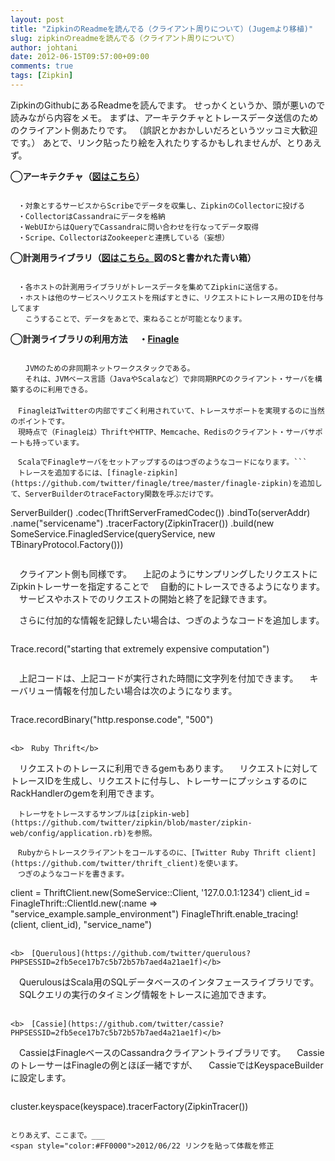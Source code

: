 ```yaml
---
layout: post
title: "ZipkinのReadmeを読んでる（クライアント周りについて）(Jugemより移植)"
slug: zipkinのreadmeを読んでる（クライアント周りについて）
author: johtani
date: 2012-06-15T09:57:00+09:00
comments: true
tags: [Zipkin]
---
```

ZipkinのGithubにあるReadmeを読んでます。
せっかくというか、頭が悪いので読みながら内容をメモ。
まずは、アーキテクチャとトレースデータ送信のためのクライアント側あたりです。
（誤訳とかおかしいだろというツッコミ大歓迎です。）
あとで、リンク貼ったり絵を入れたりするかもしれませんが、とりあえず。


<b>◯アーキテクチャ（[図はこちら](https://github.com/twitter/zipkin/raw/master/doc/architecture-0.png)）</b>
```

　・対象とするサービスからScribeでデータを収集し、ZipkinのCollectorに投げる
　・CollectorはCassandraにデータを格納
　・WebUIからはQueryでCassandraに問い合わせを行なってデータ取得
　・Scripe、CollectorはZookeeperと連携している（妄想）

```
<b>◯計測用ライブラリ（[図はこちら。](https://github.com/twitter/zipkin/raw/master/doc/architecture-1.png)図のSと書かれた青い箱）</b>
```

　・各ホストの計測用ライブラリがトレースデータを集めてZipkinに送信する。
　・ホストは他のサービスへリクエストを飛ばすときに、リクエストにトレース用のIDを付与してます
　　こうすることで、データをあとで、束ねることが可能となります。

```

<b>◯計測ライブラリの利用方法</b>
<b>　・[Finagle](https://github.com/twitter/finagle)</b>
```

　　JVMのための非同期ネットワークスタックである。
　　それは、JVMベース言語（JavaやScalaなど）で非同期RPCのクライアント・サーバを構築するのに利用できる。
　
　FinagleはTwitterの内部ですごく利用されていて、トレースサポートを実現するのに当然のポイントです。
　現時点で（Finagleは）ThriftやHTTP、Memcache、Redisのクライアント・サーバサポートも持っています。

　ScalaでFinagleサーバをセットアップするのはつぎのようなコードになります。```
　トレースを追加するには、[finagle-zipkin](https://github.com/twitter/finagle/tree/master/finagle-zipkin)を追加して、ServerBuilderのtraceFactory関数を呼ぶだけです。

```

ServerBuilder()
  .codec(ThriftServerFramedCodec())
  .bindTo(serverAddr)
  .name("servicename")
  .tracerFactory(ZipkinTracer())
  .build(new SomeService.FinagledService(queryService, new TBinaryProtocol.Factory()))
```
```

　クライアント側も同様です。
　上記のようにサンプリングしたリクエストにZipkinトレーサーを指定することで
　自動的にトレースできるようになります。
　サービスやホストでのリクエストの開始と終了を記録できます。

　さらに付加的な情報を記録したい場合は、つぎのようなコードを追加します。
```
```

Trace.record("starting that extremely expensive computation")
```
```


　上記コードは、上記コードが実行された時間に文字列を付加できます。
　キーバリュー情報を付加したい場合は次のようになります。
```
```

Trace.recordBinary("http.response.code", "500")
```

<b>　Ruby Thrift</b>
```

　リクエストのトレースに利用できるgemもあります。
　リクエストに対してトレースIDを生成し、リクエストに付与し、トレーサーにプッシュするのにRackHandlerのgemを利用できます。
```
　トレーサをトレースするサンプルは[zipkin-web](https://github.com/twitter/zipkin/blob/master/zipkin-web/config/application.rb)を参照。

　Rubyからトレースクライアントをコールするのに、[Twitter Ruby Thrift client](https://github.com/twitter/thrift_client)を使います。
　つぎのようなコードを書きます。
```

client = ThriftClient.new(SomeService::Client, '127.0.0.1:1234')
client_id = FinagleThrift::ClientId.new(:name => "service_example.sample_environment")
FinagleThrift.enable_tracing!(client, client_id), "service_name")
```

<b>　[Querulous](https://github.com/twitter/querulous?PHPSESSID=2fb5ece17b7c5b72b57b7aed4a21ae1f)</b>
```

　QuerulousはScala用のSQLデータベースのインタフェースライブラリです。
　SQLクエリの実行のタイミング情報をトレースに追加できます。
```

<b>　[Cassie](https://github.com/twitter/cassie?PHPSESSID=2fb5ece17b7c5b72b57b7aed4a21ae1f)</b>
```

　CassieはFinagleベースのCassandraクライアントライブラリです。
　CassieのトレーサーはFinagleの例とほぼ一緒ですが、
　CassieではKeyspaceBuilderに設定します。
```
```

cluster.keyspace(keyspace).tracerFactory(ZipkinTracer())
```

とりあえず、ここまで。___
<span style="color:#FF0000">2012/06/22 リンクを貼って体裁を修正
